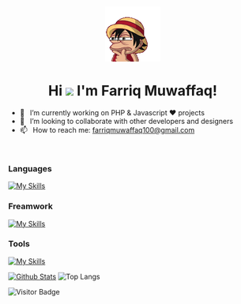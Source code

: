<p align="center"><img src="kameto-wow-luffy-hat.gif"/></p>

<h1 align="center"> Hi <img src="https://tva1.sinaimg.cn/large/e6c9d24egy1h1571l0uucg205k05egri.gif" width="32"> I'm Farriq Muwaffaq!</a></img></h1>

- 🔭 &ensp;I’m currently working on PHP & Javascript ❤️ projects
- 👯 &ensp;I’m looking to collaborate with other developers and designers
- 📫 &ensp;How to reach me: farriqmuwaffaq100@gmail.com

<br />


### Languages
[![My Skills](https://skillicons.dev/icons?i=js,html,css,php,python,typescript,javascript,dart,mysql,postgresql)](https://skillicons.dev)

### Freamwork
[![My Skills](https://skillicons.dev/icons?i=laravel,express,nestjs,flutter,vue,react)](https://skillicons.dev)

### Tools
[![My Skills](https://skillicons.dev/icons?i=vscode,postman,arduino)](https://skillicons.dev)


[![Github Stats](https://github-readme-stats.vercel.app/api?username=Farriq-mfq&theme=light&show_icons=true)](https://github.com/Farriq-mfq)
![Top Langs](https://github-readme-stats.vercel.app/api/top-langs/?username=Setiawan007&hide=TeX&layout=compact&theme=light)

![Visitor Badge](https://visitor-badge.laobi.icu/badge?page_id=Farriq-mfq)


